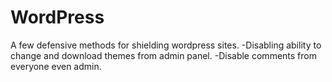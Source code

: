 # WordPress
A few defensive methods for shielding wordpress sites.
-Disabling ability to change and download themes from admin panel.
-Disable comments from everyone even admin.
